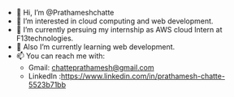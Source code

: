 - 👋 Hi, I’m @Prathameshchatte 
- 👀 I’m interested in cloud computing and web development.
- 🌱 I’m currently persuing my internship as AWS cloud Intern at F13technologies.
- 💞️ Also I’m currently learning web development.
- 📫 You can reach me with:
    - Gmail: chatteprathamesh@gmail.com
    - LinkedIn :https://www.linkedin.com/in/prathamesh-chatte-5523b71bb 

<!---
Prathameshchatte/Prathameshchatte is a ✨ special ✨ repository because its `README.md` (this file) appears on your GitHub profile.
You can click the Preview link to take a look at your changes.
--->

